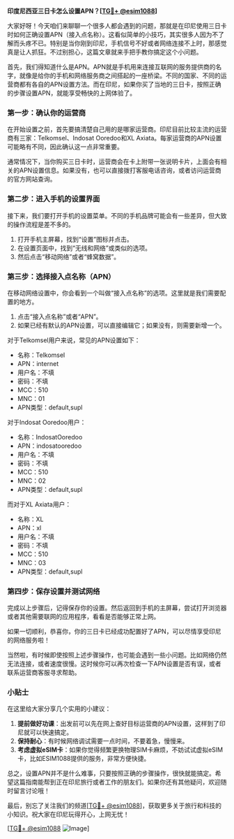 **印度尼西亚三日卡怎么设置APN？[[TG💪+ @esim1088](https://t.me/s/esim1088)]**

大家好呀！今天咱们来聊聊一个很多人都会遇到的问题，那就是在印尼使用三日卡时如何正确设置APN（接入点名称）。这看似简单的小技巧，其实很多人因为不了解而头疼不已。特别是当你刚到印尼，手机信号不好或者网络连接不上时，那感觉真是让人抓狂。不过别担心，这篇文章就来手把手教你搞定这个小问题。

首先，我们得知道什么是APN。APN就是手机用来连接互联网的服务提供商的名字，就像是给你的手机和网络服务商之间搭起的一座桥梁。不同的国家、不同的运营商都有各自的APN设置方法。而在印尼，如果你买了当地的三日卡，按照正确的步骤设置APN，就能享受畅快的上网体验了。

### 第一步：确认你的运营商

在开始设置之前，首先要搞清楚自己用的是哪家运营商。印尼目前比较主流的运营商有三家：Telkomsel、Indosat Ooredoo和XL Axiata。每家运营商的APN设置可能略有不同，因此确认这一点非常重要。

通常情况下，当你购买三日卡时，运营商会在卡上附带一张说明卡片，上面会有相关的APN设置信息。如果没有，也可以直接拨打客服电话咨询，或者访问运营商的官方网站查询。

### 第二步：进入手机的设置界面

接下来，我们要打开手机的设置菜单。不同的手机品牌可能会有一些差异，但大致的操作流程是差不多的。

1. 打开手机主屏幕，找到“设置”图标并点击。
2. 在设置页面中，找到“无线和网络”或类似的选项。
3. 然后点击“移动网络”或者“蜂窝数据”。

### 第三步：选择接入点名称（APN）

在移动网络设置中，你会看到一个叫做“接入点名称”的选项。这里就是我们需要配置的地方。

1. 点击“接入点名称”或者“APN”。
2. 如果已经有默认的APN设置，可以直接编辑它；如果没有，则需要新增一个。

对于Telkomsel用户来说，常见的APN设置如下：
- 名称：Telkomsel
- APN：internet
- 用户名：不填
- 密码：不填
- MCC：510
- MNC：01
- APN类型：default,supl

对于Indosat Ooredoo用户：
- 名称：IndosatOoredoo
- APN：indosatooredoo
- 用户名：不填
- 密码：不填
- MCC：510
- MNC：02
- APN类型：default,supl

而对于XL Axiata用户：
- 名称：XL
- APN：xl
- 用户名：不填
- 密码：不填
- MCC：510
- MNC：03
- APN类型：default,supl

### 第四步：保存设置并测试网络

完成以上步骤后，记得保存你的设置。然后返回到手机的主屏幕，尝试打开浏览器或者其他需要联网的应用程序，看看是否能够正常上网。

如果一切顺利，恭喜你，你的三日卡已经成功配置好了APN，可以尽情享受印尼的网络服务啦！

当然啦，有时候即使按照上述步骤操作，也可能会遇到一些小问题。比如网络仍然无法连接，或者速度很慢。这时候你可以再次检查一下APN设置是否有误，或者联系运营商客服寻求帮助。

### 小贴士

在这里给大家分享几个实用的小建议：

1. **提前做好功课**：出发前可以先在网上查好目标运营商的APN设置，这样到了印尼就可以快速搞定。
2. **保持耐心**：有时候网络调试需要一点时间，不要着急，慢慢来。
3. **考虑虚拟eSIM卡**：如果你觉得频繁更换物理SIM卡麻烦，不妨试试虚拟eSIM卡，比如ESIM1088提供的服务，非常方便快捷。

总之，设置APN并不是什么难事，只要按照正确的步骤操作，很快就能搞定。希望这篇指南能帮到正在印尼旅行或者工作的朋友们。如果你还有其他疑问，欢迎随时留言讨论哦！

最后，别忘了关注我们的频道[[TG💪+ @esim1088](https://t.me/s/esim1088)]，获取更多关于旅行和科技的小知识。祝大家在印尼玩得开心，上网无忧！

[[TG💪+ @esim1088](https://t.me/s/esim1088) ![Image](https://i.postimg.cc/4NQfJmqS/Snipaste-2025-05-13-00-14-12.png)]